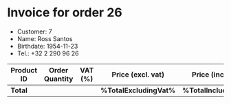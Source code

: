 # Invoice for order 26

- Customer: 7
- Name: Ross Santos
- Birthdate: 1954-11-23
- Tel.: +32 2 290 96 26

| Product ID | Order Quantity | VAT (%) | Price (excl. vat) | Price (incl. VAT) |
|------------|----------------|---------|-------------------|-------------------|
| **Total** |                 |         | **%TotalExcludingVat%**| **%TotalIncludingVat%** |



